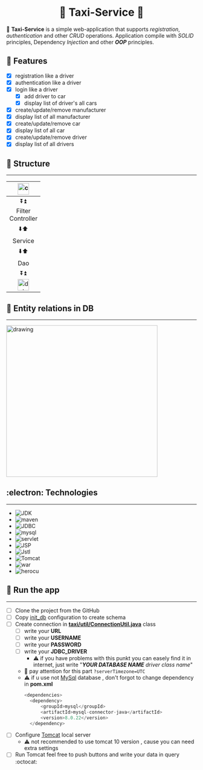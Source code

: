 # <h1 align="center">:oncoming_taxi: Taxi-Service :oncoming_taxi:</h1>
:taxi: **Taxi-Service** is a simple web-application that supports <em>registration</em>, <em>authentication</em> and other <em>CRUD</em> operations. Application compile
with <i>SOLID</i> principles, Dependency <i>Injection</i> and other ***OOP*** principles.

:dart: Features
---
+ [X] registration like a driver
+ [X] authentication like a driver
+ [X] login like a driver
  + [X] add driver to car
  + [X] display list of driver's all cars
+ [X] create/update/remove manufacturer
+ [X] display list of all manufacturer
+ [X] create/update/remove car
+ [X] display list of all car
+ [X] create/update/remove driver
+ [X] display list of all drivers

## :pancakes: Structure
----
|<img src="https://spaces-cdn.clipsafari.com/cehwijh0e7m9jv1r9g7hrgz5u70i" alt="comp" width="30"/>|
|----------|
|<div align="center">:arrow_double_down::arrow_double_up:</div>|
|<div align="center">Filter</div><div align="center">Controller</div>|
|<div align="center">:arrow_down::arrow_up:</div>|
|<div align="center">Service</div>|
|<div align="center">:arrow_down::arrow_up:</div>|
|<div align="center">Dao</div>|
|<div align="center">:arrow_double_down::arrow_double_up:</div>|
|<div align="center"><img src="https://spaces-cdn.clipsafari.com/bsu2nc68wv4cpli10l62sotq9ma4" alt="database" width="30"/></div>|

## :key: Entity relations in DB
---
<img src="https://user-images.githubusercontent.com/112484426/204644103-7ec41c09-05e6-4f3b-9341-47ddeaf81d3b.png" alt="drawing" width="400"/>

## :electron: Technologies
---
+ ![JDK](https://img.shields.io/badge/JDK-11-red)
+ ![maven](https://img.shields.io/badge/Maven-3.8.1-blue)
+ ![JDBC](https://img.shields.io/badge/JDBC-API-orange)
+ ![mysql](https://img.shields.io/badge/Mysql-8.0.22-lightgrey)
+ ![servlet](https://img.shields.io/badge/ServletAPI-4.0.1-brightgreen)
+ ![JSP](https://img.shields.io/badge/JSP-html%2Fcss-yellow)
+ ![Jstl](https://img.shields.io/badge/JSTL-1.2-blue)
+ ![Tomcat](https://img.shields.io/badge/Tomcat-9.0.69-green)
+ ![war](https://img.shields.io/badge/WAR-3.3.2-red)
+ ![herocu](https://img.shields.io/badge/Heroku-%40deprecated-lightgrey)

## :rocket: Run the app
---
+ [ ] Clone the project from the GitHub
+ [ ] Copy [init_db](https://github.com/Andew-Miroshnikov/My-taxi-service/blob/hww/src/main/resources/init_db.sql) configuration to create schema
+ [ ] Create connection in [**taxi/util/ConnectionUtil.java**](https://github.com/Andew-Miroshnikov/My-taxi-service/blob/hww/src/main/java/taxi/util/ConnectionUtil.java) class
  + [ ] write your **URL**
  + [ ] write your **USERNAME**
  + [ ] write your **PASSWORD**
  + [ ] write your **JDBC_DRIVER**
    + :warning: if you have problems with this punkt you can easely find it in internet, just write "***YOUR DATABASE NAME*** *driver class name*"
  + :eyes: pay attention for this part `?serverTimezone=UTC`
  + :warning: if u use not [MySql](https://dev.mysql.com/downloads/installer/) database , don't forgot to change dependency in **pom.xml**
    ```java
    <dependencies>
      <dependency>
          <groupId>mysql</groupId>
          <artifactId>mysql-connector-java</artifactId>
          <version>8.0.22</version>
      </dependency>
      ```
+ [ ] Configure [Tomcat](https://tomcat.apache.org/download-90.cgi) local server
  + :warning: not recommended to use tomcat 10 version , cause you can need extra settings
+ [ ] Run Tomcat feel free to push buttons and write your data in query :octocat:   
